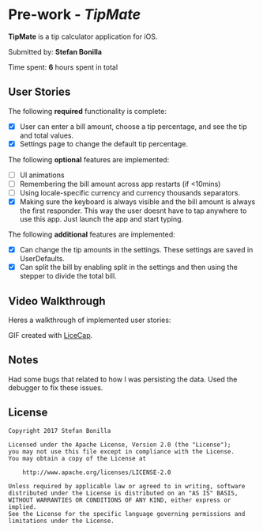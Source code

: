 # Pre-work - *TipMate*

**TipMate** is a tip calculator application for iOS.

Submitted by: **Stefan Bonilla**

Time spent: **6** hours spent in total

## User Stories

The following **required** functionality is complete:

* [X] User can enter a bill amount, choose a tip percentage, and see the tip and total values.
* [X] Settings page to change the default tip percentage.

The following **optional** features are implemented:
* [ ] UI animations
* [ ] Remembering the bill amount across app restarts (if <10mins)
* [ ] Using locale-specific currency and currency thousands separators.
* [X] Making sure the keyboard is always visible and the bill amount is always the first responder. This way the user doesnt have to tap anywhere to use this app. Just launch the app and start typing.

The following **additional** features are implemented:

- [X] Can change the tip amounts in the settings. These settings are saved in UserDefaults.
- [X] Can split the bill by enabling split in the settings and then using the stepper to divide the total bill.

## Video Walkthrough 

Heres a walkthrough of implemented user stories:

<a src='http://imgur.com/a/yC0ms' title='Video Walkthrough' width='' alt='Video Walkthrough' />

GIF created with [LiceCap](http://www.cockos.com/licecap/).

## Notes

Had some bugs that related to how I was persisting the data. Used the debugger to fix these issues.

## License

    Copyright 2017 Stefan Bonilla

    Licensed under the Apache License, Version 2.0 (the "License");
    you may not use this file except in compliance with the License.
    You may obtain a copy of the License at

        http://www.apache.org/licenses/LICENSE-2.0

    Unless required by applicable law or agreed to in writing, software
    distributed under the License is distributed on an "AS IS" BASIS,
    WITHOUT WARRANTIES OR CONDITIONS OF ANY KIND, either express or implied.
    See the License for the specific language governing permissions and
    limitations under the License.
